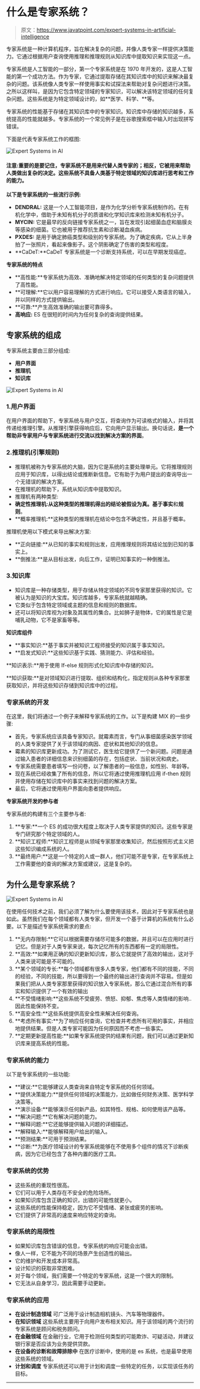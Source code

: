 # 什么是专家系统？

> 原文：<https://www.javatpoint.com/expert-systems-in-artificial-intelligence>

专家系统是一种计算机程序，旨在解决复杂的问题，并像人类专家一样提供决策能力。它通过根据用户查询使用推理和推理规则从知识库中提取知识来实现这一点。

专家系统是人工智能的一部分，第一个专家系统是在 1970 年开发的，这是人工智能的第一个成功方法。作为专家，它通过提取存储在其知识库中的知识来解决最复杂的问题。该系统像人类专家一样使用事实和试探法来帮助对复杂问题进行决策。之所以这样叫，是因为它包含特定领域的专家知识，可以解决该特定领域的任何复杂问题。这些系统是为特定领域设计的，如**医学、科学、**等。

专家系统的性能基于存储在其知识库中的专家知识。知识库中存储的知识越多，系统提高的性能就越多。专家系统的一个常见例子是在谷歌搜索框中输入时出现拼写错误。

下面是代表专家系统工作的框图:

![Expert Systems in AI](img/0865f4a8a584dc00f96050f5b62026eb.png)

#### 注意:重要的是要记住，专家系统不是用来代替人类专家的；相反，它被用来帮助人类做出复杂的决定。这些系统不具备人类基于特定领域的知识库进行思考和工作的能力。

**以下是专家系统的一些流行示例:**

*   **DENDRAL:** 这是一个人工智能项目，是作为化学分析专家系统制作的。在有机化学中，借助于未知有机分子的质谱和化学知识库来检测未知有机分子。
*   **MYCIN:** 它是最早的反向链接专家系统之一，旨在发现引起细菌血症和脑膜炎等感染的细菌。它也被用于推荐抗生素和诊断凝血疾病。
*   **PXDES:** 是用于确定肺癌类型和级别的专家系统。为了确定疾病，它从上半身拍了一张照片，看起来像影子。这个阴影确定了伤害的类型和程度。
*   **CaDeT:**CaDeT 专家系统是一个诊断支持系统，可以在早期发现癌症。

**专家系统的特点**

*   **高性能:**专家系统为高效、准确地解决特定领域的任何类型的复杂问题提供了高性能。
*   **可理解:**它以用户容易理解的方式进行响应。它可以接受人类语言的输入，并以同样的方式提供输出。
*   **可靠:**产生高效准确的输出要可靠得多。
*   **高响应:** ES 在很短的时间内为任何复杂的查询提供结果。

## 专家系统的组成

专家系统主要由三部分组成:

*   **用户界面**
*   **推理机**
*   **知识库**

![Expert Systems in AI](img/330feaec5718f59f318e6b12ccc3f4b0.png)

### 1.用户界面

在用户界面的帮助下，专家系统与用户交互，将查询作为可读格式的输入，并将其传递给推理引擎。从推理引擎获得响应后，它向用户显示输出。换句话说，**是一个帮助非专家用户与专家系统进行交流以找到解决方案的界面**。

### 2.推理机(引擎规则)

*   推理机被称为专家系统的大脑，因为它是系统的主要处理单元。它将推理规则应用于知识库，以得出结论或推断新信息。它有助于为用户提出的查询导出一个无错误的解决方案。
*   在推理机的帮助下，系统从知识库中提取知识。
*   推理机有两种类型:
*   **确定性推理机:**从这种类型的推理机得出的结论被假设为真。基于**事实**和**规则**。
*   **概率推理机:**这种类型的推理机在结论中包含不确定性，并且基于概率。

推理机使用以下模式来导出解决方案:

*   **正向链接:**从已知的事实和规则出发，应用推理规则将其结论加到已知的事实上。
*   **倒推法:**是从目标出发，向后工作，证明已知事实的一种倒推法。

### 3.知识库

*   知识库是一种存储类型，用于存储从特定领域的不同专家那里获得的知识。它被认为是知识的大宝库。知识库越多，专家系统就越精确。
*   它类似于包含特定领域或主题的信息和规则的数据库。
*   还可以将知识库视为对象及其属性的集合。比如狮子是物体，它的属性是它是哺乳动物，它不是家畜等等。

**知识库组件**

*   **事实知识:**基于事实并被知识工程师接受的知识属于事实知识。
*   **启发式知识:**这些知识基于实践、猜测能力、评估和经验。

**知识表示:**用于使用 If-else 规则形式化知识库中存储的知识。

**知识获取:**是对领域知识进行提取、组织和结构化，指定规则从各种专家那里获取知识，并将这些知识存储到知识库中的过程。

### 专家系统的开发

在这里，我们将通过一个例子来解释专家系统的工作。以下是构建 MIX 的一些步骤:

*   首先，专家系统应该具备专家知识。就霉素而言，专门从事细菌感染医学领域的人类专家提供了关于该领域的病因、症状和其他知识的信息。
*   霉素的知识库更新成功。为了测试它，医生给它提供了一个新问题。问题是通过输入患者的详细信息来识别细菌的存在，包括症状、当前状况和病史。
*   专家系统需要患者填写一份问卷，以了解患者的一般信息，如性别、年龄等。
*   现在系统已经收集了所有的信息，所以它将通过使用推理机应用 if-then 规则并使用存储在知识库中的事实来找到问题的解决方案。
*   最后，它将通过使用用户界面向患者提供响应。

**专家系统开发的参与者**

专家系统的构建有三个主要参与者:

1.  **专家:**一个 ES 的成功很大程度上取决于人类专家提供的知识。这些专家是专门研究那个特定领域的人。
2.  **知识工程师:**知识工程师是从领域专家那里收集知识，然后按照形式主义把这些知识编成系统的人。
3.  **最终用户:**这是一个特定的人或一群人，他们可能不是专家，在专家系统上工作需要他的查询的解决方案或建议，这是复杂的。

## 为什么是专家系统？

![Expert Systems in AI](img/610905678330aa7407a598a9a7243cf7.png)

在使用任何技术之前，我们必须了解为什么要使用该技术，因此对于专家系统也是如此。虽然我们在每个领域都有人类专家，但开发一个基于计算机的系统有什么必要。以下是描述专家系统需求的要点:

1.  **无内存限制:**它可以根据需要存储尽可能多的数据，并且可以在应用时进行记忆。但是对于人类专家来说，每次记忆所有的东西都有一定的局限性。
2.  **高效:**如果用正确的知识更新知识库，那么它就提供了高效的输出，这对于人类来说可能是不可能的。
3.  **某个领域的专长:**每个领域都有很多人类专家，他们都有不同的技能，不同的经验，不同的技能，所以要得到一个最终的输出进行查询并不容易。但是如果我们把从人类专家那里获得的知识放入专家系统，那么它通过混合所有的事实和知识提供了一个有效的输出
4.  **不受情绪影响:**这些系统不受疲劳、愤怒、抑郁、焦虑等人类情绪的影响..因此性能保持不变。
5.  **高安全性:**这些系统提供高安全性来解决任何查询。
6.  **考虑所有事实:**为了响应任何查询，它检查并考虑所有可用的事实，并相应地提供结果。但是人类专家可能因为任何原因而不考虑一些事实。
7.  **定期更新提高性能:**如果专家系统提供的结果有问题，我们可以通过更新知识库来提高系统的性能。

### 专家系统的能力

以下是专家系统的一些功能:

*   **建议:**它能够建议人类查询来自特定专家系统的任何领域。
*   **提供决策能力:**提供任何领域的决策能力，比如做任何财务决策、医学科学决策等。
*   **演示设备:**能够演示任何新产品，如其特性、规格、如何使用该产品等。
*   **解决问题:**它有解决问题的能力。
*   **解释问题:**它还能够提供输入问题的详细描述。
*   **解释输入:**能够解释用户给出的输入。
*   **预测结果:**可用于预测结果。
*   **诊断:**为医疗领域设计的专家系统能够在不使用多个组件的情况下诊断疾病，因为它已经包含了各种内置的医疗工具。

### 专家系统的优势

*   这些系统的重现性很高。
*   它们可以用于人类存在不安全的危险场所。
*   如果知识库包含正确的知识，出错的可能性就更小。
*   这些系统的性能保持稳定，因为它不受情绪、紧张或疲劳的影响。
*   它们提供了非常高的速度来响应特定的查询。

### 专家系统的局限性

*   如果知识库包含错误的信息，专家系统的响应可能会出错。
*   像人一样，它不能为不同的场景产生创造性的输出。
*   它的维护和开发成本非常高。
*   设计知识的获取非常困难。
*   对于每个领域，我们需要一个特定的专家系统，这是一个很大的限制。
*   它无法从自身学习，因此需要手动更新。

### 专家系统的应用

*   **在设计制造领域**
    可广泛用于设计制造相机镜头、汽车等物理器件。
*   **在知识领域**
    这些系统主要用于向用户发布相关知识。用于该领域的两个流行的专家系统是顾问和税务顾问。
*   **在金融领域**
    在金融行业，它用于检测任何类型的可能欺诈、可疑活动，并建议银行家是否应该为业务提供贷款。
*   **在设备的诊断和故障排除中**
    在医疗诊断中，使用的是 es 系统，也是最早使用这些系统的领域。
*   **计划和调度**
    专家系统还可以用于计划和调度一些特定的任务，以实现该任务的目标。

* * *